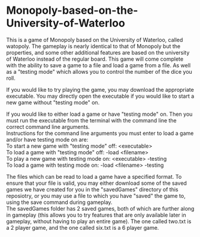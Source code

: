 # Monopoly-based-on-the-University-of-Waterloo

This is a game of Monopoly based on the University of Waterloo, called watopoly.
The gameplay is nearly identical to that of Monopoly but the properties, and some other additional features are based on the university of Waterloo instead of the regular board. This game will come complete with the ability to save a game to a file and load a game from a file. As well as a "testing mode" which allows you to control the number of the dice you roll. 

If you would like to try playing the game, you may download the appropriate executable. 
You may directly open the executable if you would like to start a new game without "testing mode" on. 

If you would like to either load a game or have "testing mode" on. Then you must run the executable from the terminal with the command line the correct command line arguments. <br>
Instructions for the command line arguments you must enter to load a game and/or have testing mode on are:<br>
To start a new game with "testing mode" off: \<executable\> <br>
To load a game with "testing mode" off: <executable> -load \<filename\> <br>
To play a new game with testing mode on: \<executable\> -testing <br>
To load a game with testing mode on: <executable> -load \<filename\> -testing

The files which can be read to load a game have a specified format. To ensure that your file is valid, you may either download some of the saved games we have created for you in the "savedGames" directory of this reposiotry, or you may use a file to which you have "saved" the game to, using the save command during gameplay. <br>
The savedGames folder has 2 saved games, both of which are further along in gameplay (this allows you to try features that are only available later in gameplay, without having to play an entire game). The one called two.txt is a 2 player game, and the one called six.txt is a 6 player game.
